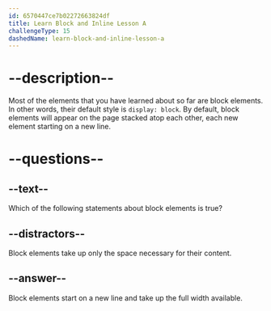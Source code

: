 ```yaml
---
id: 6570447ce7b02272663824df
title: Learn Block and Inline Lesson A
challengeType: 15
dashedName: learn-block-and-inline-lesson-a
---
```

# --description--

Most of the elements that you have learned about so far are block elements. In other words, their default style is `display: block`. By default, block elements will appear on the page stacked atop each other, each new element starting on a new line.

# --questions--

## --text--

Which of the following statements about block elements is true?

## --distractors--

Block elements take up only the space necessary for their content.

## --answer--

Block elements start on a new line and take up the full width available.

